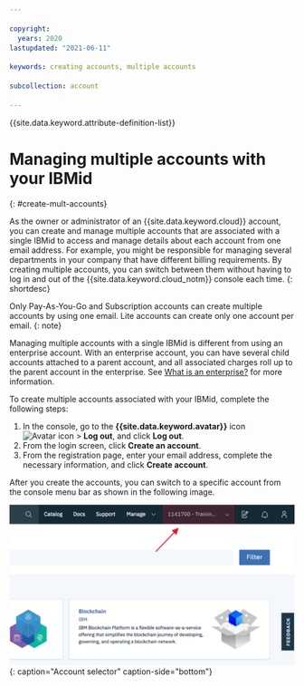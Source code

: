 ```yaml
---

copyright:
  years: 2020
lastupdated: "2021-06-11"

keywords: creating accounts, multiple accounts

subcollection: account

---
```


{{site.data.keyword.attribute-definition-list}}


# Managing multiple accounts with your IBMid
{: #create-mult-accounts}

As the owner or administrator of an {{site.data.keyword.cloud}} account, you can create and manage multiple accounts that are associated with a single IBMid to access and manage details about each account from one email address. For example, you might be responsible for managing several departments in your company that have different billing requirements. By creating multiple accounts, you can switch between them without having to log in and out of the {{site.data.keyword.cloud_notm}} console each time.
{: shortdesc}

Only Pay-As-You-Go and Subscription accounts can create multiple accounts by using one email. Lite accounts can create only one account per email.
{: note}

Managing multiple accounts with a single IBMid is different from using an enterprise account. With an enterprise account, you can have several child accounts attached to a parent account, and all associated charges roll up to the parent account in the enterprise. See [What is an enterprise?](/docs/secure-enterprise?topic=secure-enterprise-what-is-enterprise) for more information.

To create multiple accounts associated with your IBMid, complete the following steps:

1. In the console, go to the **{{site.data.keyword.avatar}}** icon ![Avatar icon](../icons/i-avatar-icon.svg "Avatar") > **Log out**, and click **Log out**.
2. From the login screen, click **Create an account**.
3. From the registration page, enter your email address, complete the necessary information, and click **Create account**.

After you create the accounts, you can switch to a specific account from the console menu bar as shown in the following image.

![A screen capture of the account selector in the console menu bar. The account selector displays the account name and account number, and you select the current account to display a list of other accounts that you can access.](images/account-faq.svg "The account selector displays the account name and account number, and you select the current account to display a list of other accounts that you can access."){: caption="Account selector" caption-side="bottom"}
